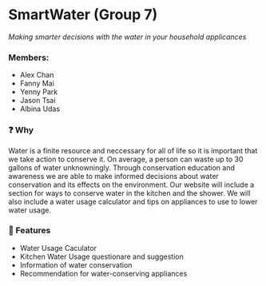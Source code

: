 # SmartWater (Group 7)
_Making smarter decisions with the water in your household applicances_

### Members:
* Alex Chan 
* Fanny Mai 
* Yenny Park 
* Jason Tsai
* Albina Udas

### :question: Why
Water is a finite resource and neccessary for all of life so it is important that we take action to conserve it. On average, a person can waste up to 30 gallons of water unknowningly. Through conservation education and awareness we are able to make informed decisions about water conservation and its effects on the environment. Our website will include a section for ways to conserve water in the kitchen and the shower. We will also include a water usage calculator and tips on appliances to use to lower water usage.

### :star2: Features
* Water Usage Caculator
* Kitchen Water Usage questionare and suggestion
* Information of water conservation
* Recommendation for water-conserving appliances
